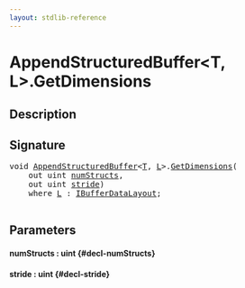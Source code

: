 ```yaml
---
layout: stdlib-reference
---
```


# AppendStructuredBuffer\<T, L\>\.GetDimensions

## Description





## Signature 

<pre>
<span class="code_keyword">void</span> <a href="/stdlib-reference/types/AppendStructuredBuffer/index" class="code_type">AppendStructuredBuffer</a>&lt;<a href="/stdlib-reference/types/AppendStructuredBuffer/index#typeparam-T" class="code_type">T</a>, <a href="/stdlib-reference/types/AppendStructuredBuffer/index#typeparam-L" class="code_type">L</a>&gt;.<a href="/stdlib-reference/types/AppendStructuredBuffer/GetDimensions">GetDimensions</a>(
    <span class="code_keyword">out</span> <span class="code_keyword">uint</span> <a href="/stdlib-reference/types/AppendStructuredBuffer/GetDimensions#decl-numStructs" class="code_param">numStructs</a>,
    <span class="code_keyword">out</span> <span class="code_keyword">uint</span> <a href="/stdlib-reference/types/AppendStructuredBuffer/GetDimensions#decl-stride" class="code_param">stride</a>)
    <span class='code_keyword'>where</span> <a href="/stdlib-reference/types/AppendStructuredBuffer/index#typeparam-L" class="code_type">L</a> : <a href="/stdlib-reference/interfaces/IBufferDataLayout/index">IBufferDataLayout</a>;

</pre>

## Parameters

#### numStructs  : uint {#decl-numStructs}
#### stride  : uint {#decl-stride}

